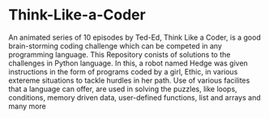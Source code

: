 # Think-Like-a-Coder

An animated series of 10 episodes by Ted-Ed, Think Like a Coder, is a good brain-storming coding challenge which can be competed in any programming language. This Repository conists of solutions to the challenges in Python language. In this, a robot named Hedge was given instructions in the form of programs coded by a girl, Ethic, in various extereme situations to tackle hurdles in her path. Use of various facilites that a language can offer, are used in solving the puzzles, like loops, conditions, memory driven data, user-defined functions, list and arrays and many more
